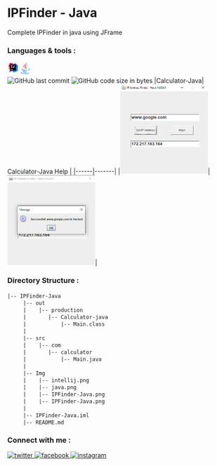 # IPFinder - Java
Complete IPFinder in java using JFrame
<br/>
### Languages & tools :
[<img align="left" alt="Intellij" width="26px" src="./Img/intellij.png">][intellij]
[<img align="left" alt="Java" width="28px" src="./Img/java.png">][java]
<br/><br/>
![GitHub last commit](https://img.shields.io/github/last-commit/AbhilashTUofficial/Calculator-Java?color=blue&label=Last%20Commit%3A&style=for-the-badge)
![GitHub code size in bytes](https://img.shields.io/github/languages/code-size/AbhilashTUofficial/Calculator-Java?label=Repo%20Size%3A&style=for-the-badge)
|Calculator-Java| Calculator-Java Help |
|------|-------|
|<img src="./Img/IPFinder-Java1.png" width="200">|<img src="./Img/IPFinder-Java2.png" width="200">|

### Directory Structure :
    |-- IPFinder-Java
         |-- out
         |    |-- production
         |       |-- Calculator-java
         |           |-- Main.class
         |
         |-- src
         |    |-- com
         |       |-- calculator
         |           |-- Main.java
         |
         |-- Img
         |    |-- intellij.png
         |    |-- java.png
         |    |-- IPFinder-Java.png
         |    |-- IPFinder-Java.png
         |
         |-- IPFinder-Java.iml
         |-- README.md

### Connect with me :  
<a href="https://twitter.com/Abhilash_TU" target="_blank">
<img src=https://img.shields.io/badge/twitter-%2300acee.svg?&style=for-the-badge&logo=twitter&logoColor=white alt=twitter style="margin-bottom: 5px;" />
</a>
<a href="https://www.facebook.com/Abhilashtuofficial" target="_blank">
<img src=https://img.shields.io/badge/facebook-%232E87FB.svg?&style=for-the-badge&logo=facebook&logoColor=white alt=facebook style="margin-bottom: 5px;" />
</a>
<a href="https://www.instagram.com/abhilash_tu/" target="_blank">
<img src=https://img.shields.io/badge/instagram-%23000000.svg?&style=for-the-badge&logo=instagram&logoColor=white alt=instagram style="margin-bottom: 5px;" />
</a>  
<br/>

[website]: https://abhilashtuofficial.github.io/
[java]: https://github.com/AbhilashTUofficial/java-programming
[intellij]: https://github.com/AbhilashTUofficial/java-programming
